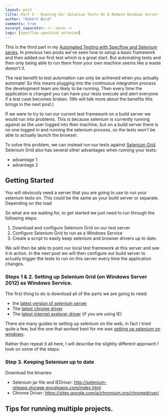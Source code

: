 ```yaml
--- 
layout: post
title: Part 3 - Running Our Selenium Tests On A Remote Windows Server
author: "Robert Bird"
comments: true
excerpt_separator: <!--more-->
tags: [specflow specbind selenium]
---
```


This is the third part in my [Automated Testing with Specflow and Selenium series](/test-automation/automated-testing-with-specflow-and-selenium). In previous two posts we've seen how to setup a basic framework and then added our first test which is a great start. But automating tests and then only being able to run them from your own machine seems like a waste doesn't it.

The real benefit to test automation can only be achieved when you actually automate! So this means plugging into the continuous integration process the development team are likely to be running. Then every time the application is changed you can have your tests execute and alert everyone if a test case becomes broken. (We will talk more about the benefits this brings in the next post.)

If we were to try to run our current test framework on a build server we would run into problems. This is because selenium is currently running against as the user logged into their machine, but on a build server there is no one logged in and running the selenium process, so the tests won't be able to actually launch the browser. 

To solve this problem, we can instead run our tests against [Selenium Grid](). Selenium Grid also has several other advantages when running your tests:

* advantage 1
* advantage 2

## Getting Started

You will obviously need a server that you are going to use to run your selenium tests on. This could be the same as your build server or separate. Depending on the load

So what are we waiting for, to get started we just need to run through the following steps:

1. Download and configure Selenium Grid on our test server
2. Configure Selenium Grid to run as a Windows Service
3. Create a script to easily keep selenium and browser drivers up to date. 

We will then be able to point our local test framework at this server and see it in action. In the next post we will then configure our build server to actually trigger the tests to run on this server every time the application changes.

### Steps 1 & 2. Setting up Selenium Grid (on Windows Server 2012) as Windows Service.

The first thing to do is download all of the parts we are going to need:

* the [latest version of selenium server](http://www.seleniumhq.org/download/)
* The [latest chrome driver](https://sites.google.com/a/chromium.org/chromedriver/)
* The [latest internet explorer driver](http://selenium-release.storage.googleapis.com/index.html) (if you are using IE)

There are many guides to setting up selenium on the web, in fact I tried quite a few, but the one that worked best for me was [setting up selenium on windows](http://mrbluecoat.blogspot.co.uk/2014/05/set-up-selenium-on-windows-including-ie.html).

Rather than repeat it all here, I will describe the slightly different approach I took on some of the steps:


### Step 3. Keeping Selenium up to date

Download the binaries:
 
 * Selenium jar file and IEDriver: http://selenium-release.storage.googleapis.com/index.html
 * Chrome Driver: https://sites.google.com/a/chromium.org/chromedriver/
 
 



## Tips for running multiple projects. 
